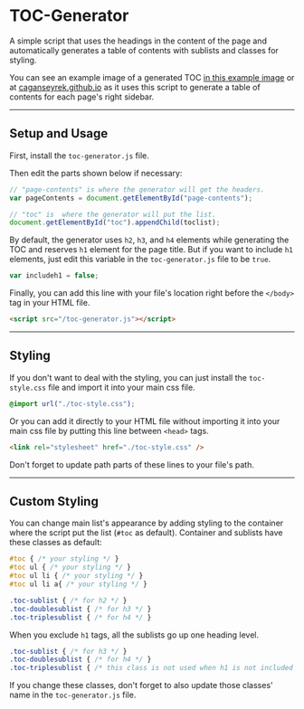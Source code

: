 # TOC-Generator

A simple script that uses the headings in the content of the page and automatically generates a table of contents with sublists and classes for styling.

You can see an example image of a generated TOC [in this example image](https://github.com/caganseyrek/TOC-Generator/blob/main/example.png) or at [caganseyrek.github.io](https://caganseyrek.github.io/) as it uses this script to generate a table of contents for each page's right sidebar.

***

## Setup and Usage

First, install the `toc-generator.js` file.

Then edit the parts shown below if necessary:

```javascript
// "page-contents" is where the generator will get the headers.
var pageContents = document.getElementById("page-contents");

// "toc" is  where the generator will put the list.
document.getElementById("toc").appendChild(toclist);
```

By default, the generator uses `h2`, `h3`, and `h4` elements while generating the TOC and reserves `h1` element for the page title. But if you want to include `h1` elements, just edit this variable in the `toc-generator.js` file to be `true`.

```javascript
var includeh1 = false;
```

Finally, you can add this line with your file's location right before the `</body>` tag in your HTML file.

```html
<script src="/toc-generator.js"></script>
```

***

## Styling

If you don't want to deal with the styling, you can just install the `toc-style.css` file and import it into your main css file.

```css
@import url("./toc-style.css");
```

Or you can add it directly to your HTML file without importing it into your main css file by putting this line between `<head>` tags.

```html
<link rel="stylesheet" href="./toc-style.css" />
```

Don't forget to update path parts of these lines to your file's path.

***

## Custom Styling

You can change main list's appearance by adding styling to the container where the script put the list (`#toc` as default). Container and sublists have these classes as default:
```css
#toc { /* your styling */ }
#toc ul { /* your styling */ }
#toc ul li { /* your styling */ }
#toc ul li a{ /* your styling */ }

.toc-sublist { /* for h2 */ }
.toc-doublesublist { /* for h3 */ }
.toc-triplesublist { /* for h4 */ }
```

When you exclude `h1` tags, all the sublists go up one heading level.
```css
.toc-sublist { /* for h3 */ }
.toc-doublesublist { /* for h4 */ }
.toc-triplesublist { /* this class is not used when h1 is not included  */ }
```
   
If you change these classes, don't forget to also update those classes' name in the `toc-generator.js` file.
